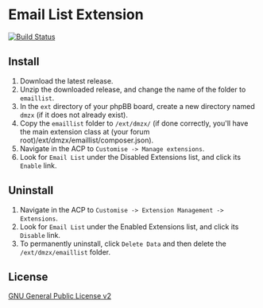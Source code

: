 # Email List Extension

[![Build Status](https://github.com/dmzx/Email-List/workflows/Tests/badge.svg)](https://github.com/phpbb-extensions/dmzx/Email-List)

## Install
1. Download the latest release.
2. Unzip the downloaded release, and change the name of the folder to `emaillist`.
3. In the `ext` directory of your phpBB board, create a new directory named `dmzx` (if it does not already exist).
4. Copy the `emaillist` folder to `/ext/dmzx/` (if done correctly, you'll have the main extension class at (your forum root)/ext/dmzx/emaillist/composer.json).
5. Navigate in the ACP to `Customise -> Manage extensions`.
6. Look for `Email List` under the Disabled Extensions list, and click its `Enable` link.

## Uninstall
1. Navigate in the ACP to `Customise -> Extension Management -> Extensions`.
2. Look for `Email List` under the Enabled Extensions list, and click its `Disable` link.
3. To permanently uninstall, click `Delete Data` and then delete the `/ext/dmzx/emaillist` folder.

## License
[GNU General Public License v2](http://opensource.org/licenses/GPL-2.0)
